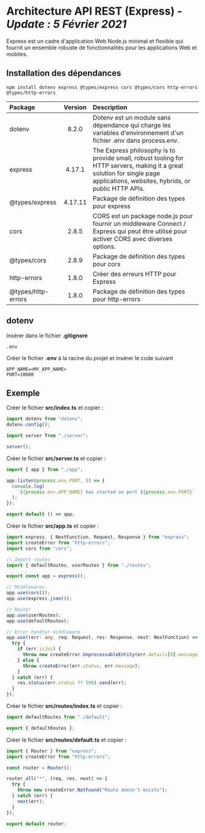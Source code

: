 # Architecture API REST (Express) - ***Update : 5 Février 2021***

Express est un cadre d'application Web Node.js minimal et flexible qui fournit un ensemble robuste de fonctionnalités pour les applications Web et mobiles.

## Installation des dépendances

```
npm install dotenv express @types/express cors @types/cors http-errors @types/http-errors
```

| Package             | Version   | Description |
| :---                |    :---:  | :---        |
| dotenv              | 8.2.0     | Dotenv est un module sans dépendance qui charge les variables d'environnement d'un fichier .env dans process.env.|
| express             | 4.17.1    | The Express philosophy is to provide small, robust tooling for HTTP servers, making it a great solution for single page applications, websites, hybrids, or public HTTP APIs. |
| @types/express      | 4.17.11    | Package de définition des types pour express |
| cors                | 2.8.5     |CORS est un package node.js pour fournir un middleware Connect / Express qui peut être utilisé pour activer CORS avec diverses options.|
| @types/cors         | 2.8.9    |Package de définition des types pour cors|
| http-errors         | 1.8.0    |Créer des erreurs HTTP pour Express|
| @types/http-errors  | 1.8.0    |Package de définition des types pour http-errors|



## dotenv

Insérer dans le fichier **.gitignore**

```
.env
```

Créer le fichier **.env** à la racine du projet et insérer le code suivant

```
APP_NAME=<MY_APP_NAME>
PORT=10000
```


## Exemple

Créer le fichier **src/index.ts** et copier :

```ts
import dotenv from "dotenv";
dotenv.config();

import server from "./server";

server();
```

Créer le fichier **src/server.ts** et copier :

```ts
import { app } from "./app";

app.listen(process.env.PORT, () => {
  console.log(
    `${process.env.APP_NAME} has started on port ${process.env.PORT}`
  );
});

export default () => app;
```

Créer le fichier **src/app.ts** et copier :

```ts
import express, { NextFunction, Request, Response } from "express";
import createError from "http-errors";
import cors from "cors";

// Import routes
import { defaultRoutes, userRoutes } from "./routes";

export const app = express();

// Middlewares
app.use(cors());
app.use(express.json());

// Router
app.use(userRoutes);
app.use(defaultRoutes);

// Error handler middleware
app.use((err: any, req: Request, res: Response, next: NextFunction) => {
  try {
    if (err.isJoi) {
      throw new createError.UnprocessableEntity(err.details[0].message);
    } else {
      throw createError(err.status, err.message);
    }
  } catch (err) {
    res.status(err.status ?? 500).send(err);
  }
});
```

Créer le fichier **src/routes/index.ts** et copier :

```ts
import defaultRoutes from "./default";

export { defaultRoutes };
```


Créer le fichier **src/routes/default.ts** et copier :

```ts
import { Router } from "express";
import createError from "http-errors";

const router = Router();

router.all("*", (req, res, next) => {
  try {
    throw new createError.NotFound("Route doesn't exists");
  } catch (err) {
    next(err);
  }
});

export default router;
```
